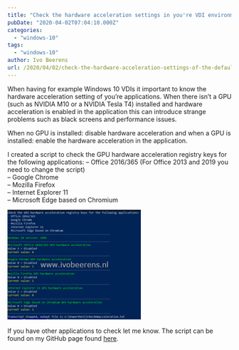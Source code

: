 ```yaml
---
title: "Check the hardware acceleration settings in you're VDI environment"
pubDate: "2020-04-02T07:04:10.000Z"
categories: 
  - "windows-10"
tags: 
  - "windows-10"
author: Ivo Beerens
url: /2020/04/02/check-the-hardware-acceleration-settings-of-the-default-applications-in-youre-vdi-environment/
---
```


When having for example Windows 10 VDIs it important to know the hardware acceleration setting of you’re applications. When there isn’t a GPU (such as NVIDIA M10 or a NVIDIA Tesla T4) installed and hardware acceleration is enabled in the application this can introduce strange problems such as black screens and performance issues.

When no GPU is installed: disable hardware acceleration and when a GPU is installed: enable the hardware acceleration in the application.

I created a script to check the GPU hardware acceleration registry keys for the following applications: 
– Office 2016/365 (For Office 2013 and 2019 you need to change the script)  
– Google Chrome  
– Mozilla Firefox  
– Internet Explorer 11  
– Microsoft Edge based on Chromium

[![](images/hwacceleration-300x246.png)](images/hwacceleration.png)

If you have other applications to check let me know. The script can be found on my GitHub page found [here](https://github.com/ibeerens/PowerShell/blob/master/CheckHWacceleration.ps1).